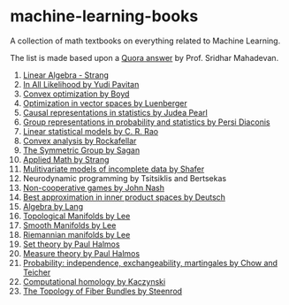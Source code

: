 # machine-learning-books
A collection of math textbooks on everything related to Machine Learning.

The list is made based upon a [Quora answer](https://www.quora.com/If-you-could-buy-20-math-books-for-machine-learning-what-books-would-you-buy/answer/Sridhar-Mahadevan-6?share=75acc7bc&srid=Ozcx) by Prof. Sridhar Mahadevan.

1. [Linear Algebra - Strang](strang-linear-algebra.pdf)
2. [In All Likelihood by Yudi Pavitan](pawitan-in-all-likelihood.pdf)
3. [Convex optimization by Boyd](boyd-convex-optimization.pdf)
4. [Optimization in vector spaces by Luenberger](luenberger-optimization-vector-space.pdf)
5. [Causal representations in statistics by Judea Pearl](pearl-causal-inference-in-statistics.pdf)
6. [Group representations in probability and statistics by Persi Diaconis](diaconis-group-representations.pdf)
7. [Linear statistical models by C. R. Rao](rao-linear-models.pdf)
8. [Convex analysis by Rockafellar](rockafellar-convex-analysis.pdf)
9. [The Symmetric Group by Sagan](sagan-the_symmetric_group.pdf)
10. [Applied Math by Strang](strang-applied-math.pdf)
11. [Mulitivariate models of incomplete data by Shafer](schafer-multivariate-data.pdf)
12. Neurodynamic programming by Tsitsiklis and Bertsekas
13. [Non-cooperative games by John Nash](nash-non_cooperative_games.pdf)
14. [Best approximation in inner product spaces by Deutsch](deutsch-best-approximation-inner-product-spaces.pdf)
15. [Algebra by Lang](lang-algebra.pdf)
16. [Topological Manifolds by Lee](lee-topological-manifolds.pdf)
17. [Smooth Manifolds by Lee](lee-smooth-manifolds.pdf)
18. [Riemannian manifolds by Lee](lee-riemannian-manifolds.pdf)
19. [Set theory by Paul Halmos](halmos-set-theory.pdf)
20. [Measure theory by Paul Halmos](halmos-measure-theory.pdf)
21. [Probability: independence, exchangeability, martingales by Chow and Teicher](chow-probability-theory.pdf)
22. [Computational homology by Kaczynski](kaczynski-computational-homology.pdf)
23. [The Topology of Fiber Bundles by Steenrod](steenrod-topology-of-fiber-bundles.pdf)

